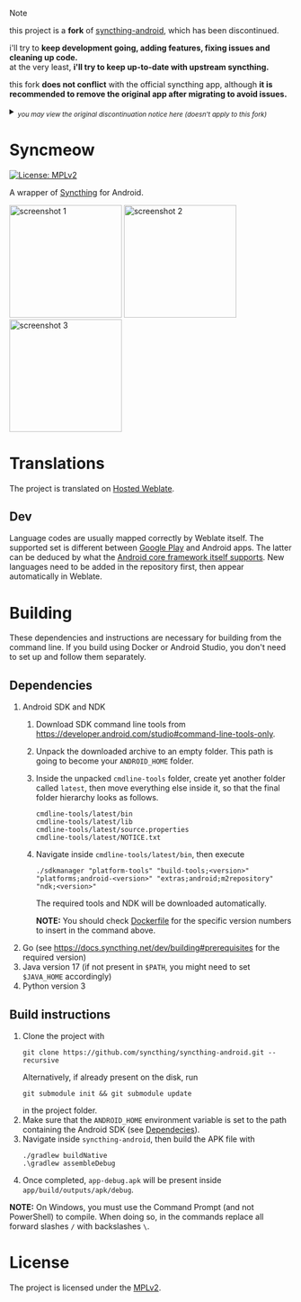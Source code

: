 > [!NOTE]
> this project is a **fork** of [syncthing-android](https://github.com/syncthing/syncthing-android), which has been discontinued.
>
> i'll try to **keep development going, adding features, fixing issues and cleaning up code.**<br>
> at the very least, **i'll try to keep up-to-date with upstream syncthing.**<br>
>
> this fork **does not conflict** with the official syncthing app,
> although **it is recommended to remove the original app after migrating to avoid issues.**
> <details>
>    <summary><sub><i>you may view the original discontinuation notice here (doesn't apply to this fork)</i></sub></summary>
>
>    # Discontinued
>
>    This app is discontinued. The last release on Github and F-Droid will happen
>    with the December 2024 Syncthing version. Interactions (issues, PRs) are limited
>    now, and the entire repo will be archived after the last release. Thus all
>    contributions are preserved for any future (re)use. The forum is still open for
>    discussions and questions. I would kindly ask you to refrain from trying to
>    challenge the decision or asking "why-type" questions - I wont engage with them.
>
>    The reason is a combination of Google making Play publishing something between
>    hard and impossible and no active maintenance. The app saw no significant
>    development for a long time and without Play releases I do no longer see enough
>    benefit and/or have enough motivation to keep up the ongoing maintenance an app
>    requires even without doing much, if any, changes.
>
>    Thanks a lot to everyone who ever contributed to this app!
> </details>

# Syncmeow

[![License: MPLv2](https://img.shields.io/badge/License-MPLv2-blue.svg)](https://opensource.org/licenses/MPL-2.0)

A wrapper of [Syncthing](https://github.com/syncthing/syncthing) for Android.

<img src="app/src/main/play/listings/en-GB/graphics/phone-screenshots/screenshot_phone_1.png" alt="screenshot 1" width="200" /> <img src="app/src/main/play/listings/en-GB/graphics/phone-screenshots/screenshot_phone_2.png" alt="screenshot 2" width="200" /> <img src="app/src/main/play/listings/en-GB/graphics/phone-screenshots/screenshot_phone_3.png" alt="screenshot 3" width="200" />

# Translations

The project is translated on [Hosted Weblate](https://hosted.weblate.org/projects/syncthing/android/).

## Dev

Language codes are usually mapped correctly by Weblate itself.  The supported
set is different between [Google Play][1] and Android apps.  The latter can be
deduced by what the [Android core framework itself supports][2].  New languages
need to be added in the repository first, then appear automatically in Weblate.

[1]: https://support.google.com/googleplay/android-developer/table/4419860
[2]: https://android.googlesource.com/platform/frameworks/base/+/refs/heads/main/core/res/res/

# Building

These dependencies and instructions are necessary for building from the command
line. If you build using Docker or Android Studio, you don't need to set up and
follow them separately.

## Dependencies

1. Android SDK and NDK
    1. Download SDK command line tools from https://developer.android.com/studio#command-line-tools-only.
    2. Unpack the downloaded archive to an empty folder. This path is going
       to become your `ANDROID_HOME` folder.
    3. Inside the unpacked `cmdline-tools` folder, create yet another folder
       called `latest`, then move everything else inside it, so that the final
       folder hierarchy looks as follows.
       ```
       cmdline-tools/latest/bin
       cmdline-tools/latest/lib
       cmdline-tools/latest/source.properties
       cmdline-tools/latest/NOTICE.txt
       ```
    4. Navigate inside `cmdline-tools/latest/bin`, then execute
       ```
       ./sdkmanager "platform-tools" "build-tools;<version>" "platforms;android-<version>" "extras;android;m2repository" "ndk;<version>"
       ```
       The required tools and NDK will be downloaded automatically.

        **NOTE:** You should check [Dockerfile](docker/Dockerfile) for the
        specific version numbers to insert in the command above.
2. Go (see https://docs.syncthing.net/dev/building#prerequisites for the
   required version)
3. Java version 17 (if not present in ``$PATH``, you might need to set
   ``$JAVA_HOME`` accordingly)
4. Python version 3

## Build instructions

1. Clone the project with
   ```
   git clone https://github.com/syncthing/syncthing-android.git --recursive
   ```
   Alternatively, if already present on the disk, run
   ```
   git submodule init && git submodule update
   ```
   in the project folder.
2. Make sure that the `ANDROID_HOME` environment variable is set to the path
   containing the Android SDK (see [Dependecies](#dependencies)).
3. Navigate inside `syncthing-android`, then build the APK file with
   ```
   ./gradlew buildNative
   .\gradlew assembleDebug
   ```
4. Once completed, `app-debug.apk` will be present inside `app/build/outputs/apk/debug`.

**NOTE:** On Windows, you must use the Command Prompt (and not PowerShell) to
compile. When doing so, in the commands replace all forward slashes `/` with
backslashes `\`.

# License

The project is licensed under the [MPLv2](LICENSE).
